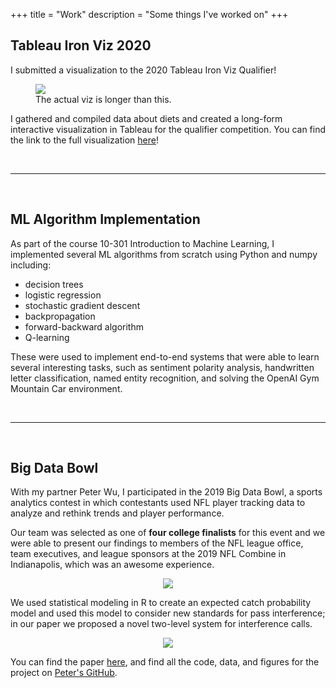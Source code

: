 +++
title = "Work"
description = "Some things I've worked on"
+++

## <span class="emphR">Tableau Iron Viz 2020</span>

I submitted a visualization to the 2020 Tableau Iron Viz Qualifier!
<figure>
  <img src="/Viz.png"/> 
  <figcaption>The actual viz is longer than this.</figcaption>
</figure>

I gathered and compiled data about diets and created a long-form interactive visualization in Tableau for the qualifier competition. 
You can find the link to the full visualization [here](https://tabsoft.co/3a1gUIf)!

&nbsp; 
_____

&nbsp;

## <span class="emphR">ML Algorithm Implementation</span>

As part of the course 10-301 Introduction to Machine Learning, I implemented several ML algorithms from scratch using Python and numpy including:
- decision trees
- logistic regression
- stochastic gradient descent
- backpropagation
- forward-backward algorithm
- Q-learning

These were used to implement end-to-end systems that were able to learn several interesting tasks, such as sentiment polarity analysis, handwritten letter classification, named entity recognition, and solving the OpenAI Gym Mountain Car environment.     

&nbsp; 
_____

&nbsp; 

## <span class = "emphR">Big Data Bowl</span>
With my partner Peter Wu, I participated in the 2019 Big Data Bowl, a sports analytics contest in which contestants used NFL player tracking data to analyze and rethink trends and player performance. 

Our team was selected as one of **four college finalists** for this event and we were able to present our findings to members of the NFL league office, team executives, and league sponsors at the 2019 NFL Combine in Indianapolis, which was an awesome experience.

<center>
<img src = "/BDB.jpg"/>
</center>

We used statistical modeling in R to create an expected catch probability model and used this model to consider new standards for pass interference; in our paper we proposed a novel two-level system for interference calls. 

<center>
<img src = "/pipeline.png"/>
</center>

You can find the paper [here](https://operations.nfl.com/media/3667/big-data-bowl-cmu.pdf), and find all the code, data, and figures for the project on [Peter's GitHub](https://github.com/pwu97/pass-interference).

